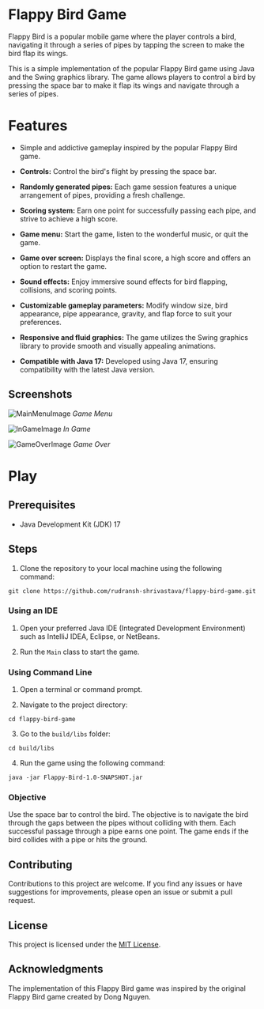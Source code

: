 # Flappy Bird Game

Flappy Bird is a popular mobile game where the player controls a bird, navigating it through a series of pipes by tapping the screen to make the bird flap its wings.

This is a simple implementation of the popular Flappy Bird game using Java and the Swing graphics library. The game allows players to control a bird by pressing the space bar to make it flap its wings and navigate through a series of pipes.

# Features

- Simple and addictive gameplay inspired by the popular Flappy Bird game.

- <strong>Controls:</strong> Control the bird's flight by pressing the space bar.

- <strong>Randomly generated pipes:</strong> Each game session features a unique arrangement of pipes, providing a fresh challenge.

- <strong>Scoring system:</strong> Earn one point for successfully passing each pipe, and strive to achieve a high score.

- <strong>Game menu:</strong> Start the game, listen to the wonderful music, or quit the game.

- <strong>Game over screen:</strong> Displays the final score, a high score and offers an option to restart the game.

- <strong>Sound effects:</strong> Enjoy immersive sound effects for bird flapping, collisions, and scoring points.

- <strong>Customizable gameplay parameters:</strong> Modify window size, bird appearance, pipe appearance, gravity, and flap force to suit your preferences.

- <strong>Responsive and fluid graphics:</strong> The game utilizes the Swing graphics library to provide smooth and visually appealing animations.

- <strong>Compatible with Java 17:</strong> Developed using Java 17, ensuring compatibility with the latest Java version.

## Screenshots

![MainMenuImage](https://github.com/rudransh-shrivastava/flappy-bird-game/assets/125893371/14472c45-c037-4e69-b755-5fea0085fcb3)
*Game Menu*

![InGameImage](https://github.com/rudransh-shrivastava/flappy-bird-game/assets/125893371/0e9a153c-7940-4303-948e-159119b74a0d)
*In Game*

![GameOverImage](https://github.com/rudransh-shrivastava/flappy-bird-game/assets/125893371/107e37f2-0cae-4d5d-935c-c1076e5c3be3)
*Game Over*
# Play

## Prerequisites

- Java Development Kit (JDK) 17

## Steps

1. Clone the repository to your local machine using the following command:
```
git clone https://github.com/rudransh-shrivastava/flappy-bird-game.git
```

### Using an IDE

1. Open your preferred Java IDE (Integrated Development Environment) such as IntelliJ IDEA, Eclipse, or NetBeans.

2. Run the `Main` class to start the game.

### Using Command Line

1. Open a terminal or command prompt.

2. Navigate to the project directory:
```
cd flappy-bird-game
```

3. Go to the `build/libs` folder:
```
cd build/libs
```

4. Run the game using the following command:
```
java -jar Flappy-Bird-1.0-SNAPSHOT.jar
```

### Objective

Use the space bar to control the bird. The objective is to navigate the bird through the gaps between the pipes without colliding with them. Each successful passage through a pipe earns one point. The game ends if the bird collides with a pipe or hits the ground.

## Contributing

Contributions to this project are welcome. If you find any issues or have suggestions for improvements, please open an issue or submit a pull request.

## License

This project is licensed under the [MIT License](LICENSE).

## Acknowledgments

The implementation of this Flappy Bird game was inspired by the original Flappy Bird game created by Dong Nguyen.
